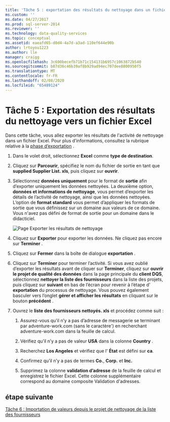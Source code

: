 ```yaml
---
title: 'Tâche 5 : exportation des résultats du nettoyage dans un fichier Excel | Microsoft Docs'
ms.custom: ''
ms.date: 04/27/2017
ms.prod: sql-server-2014
ms.reviewer: ''
ms.technology: data-quality-services
ms.topic: conceptual
ms.assetid: eaeafd65-d0d4-4a7d-a3ad-110ef644e90b
author: lrtoyou1223
ms.author: lle
manager: craigg
ms.openlocfilehash: 3c690becefb71b71c154131b6957c1063872b540
ms.sourcegitcommit: b87d36c46b39af8b929ad94ec707dee8800950f5
ms.translationtype: MT
ms.contentlocale: fr-FR
ms.lasthandoff: 02/08/2020
ms.locfileid: "65489124"
---
```

# <a name="task-5-exporting-cleansing-results-to-an-excel-file"></a>Tâche 5 : Exportation des résultats du nettoyage vers un fichier Excel
  Dans cette tâche, vous allez exporter les résultats de l'activité de nettoyage dans un fichier Excel. Pour plus d’informations, consultez la rubrique relative à la [phase d’exportation](https://msdn.microsoft.com/library/hh213061.aspx#Export) .  
  
1.  Dans le volet droit, sélectionnez **Excel** comme **type de destination**.  
  
2.  Cliquez sur **Parcourir**, spécifiez le nom du fichier de sortie en tant que **supplied Supplier List. xls**, puis cliquez sur **ouvrir**.  
  
3.  Sélectionnez **données uniquement** pour le format de **sortie** afin d’exporter uniquement les données nettoyées. La deuxième option, **données et informations de nettoyage**, vous permet d’exporter les détails de l’activité de nettoyage, ainsi que les données nettoyées. L’option de **format standard** vous permet d’appliquer les formats de sortie que vous définissez sur un domaine aux valeurs de ce domaine. Vous n'avez pas défini de format de sortie pour un domaine dans le didacticiel.  
  
     ![Page Exporter les résultats de nettoyage](../../2014/tutorials/media/et-exportingcleansingresultstoanexcelfile.jpg "Page Exporter les résultats de nettoyage")  
  
4.  Cliquez sur **Exporter** pour exporter les données. Ne cliquez pas encore sur **Terminer** .  
  
5.  Cliquez sur **Fermer** dans la boîte de dialogue **exportation** .  
  
6.  Cliquez sur **Terminer** pour terminer l’activité. Si vous avez oublié d’exporter les résultats avant de cliquer sur **Terminer**, cliquez sur **ouvrir le projet de qualité des données** dans la page principale du **client DQS**, sélectionnez **nettoyer la liste des fournisseurs** dans la liste des projets, puis cliquez sur **suivant** en bas de l’écran pour revenir à l’étape d' **exportation** du processus de nettoyage. Vous pouvez également basculer vers l’onglet **gérer et afficher les résultats** en cliquant sur le bouton **précédent** .  
  
7.  Ouvrez le **liste des fournisseurs nettoyés. xls** et procédez comme suit :  
  
    1.  Assurez-vous qu’il n’y a pas d’adresse de messagerie se terminant par adventure-work.com (sans le caractère') en recherchant adventure-work.com dans la feuille de calcul.  
  
    2.  Vérifiez qu’il n’y a pas de valeur **USA** dans la colonne **Country** .  
  
    3.  Recherchez **Los Angeles** et vérifiez que l' **État** est défini sur **ca**.  
  
    4.  Confirmez qu’il n’y a pas de termes **Co.**, **Corp.** et **Inc.**  
  
    5.  Supprimez la colonne **validation d’adresse** de la feuille de calcul et enregistrez le fichier Excel. Cette colonne supplémentaire correspond au domaine composite Validation d'adresses.  
  
## <a name="next-step"></a>étape suivante  
 [Tâche 6 : Importation de valeurs depuis le projet de nettoyage de la liste des fournisseurs](../../2014/tutorials/task-6-importing-values-from-the-cleanse-supplier-list-project.md)  
  
  
